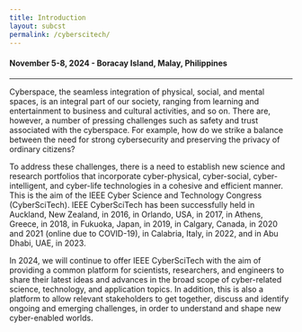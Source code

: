 ```yaml
---
title: Introduction
layout: subcst
permalink: /cyberscitech/
---
```


<div class="row">
<div class="col-md-10 mb-5">

<h4>November 5-8, 2024 - Boracay Island, Malay, Philippines</h4>
<hr/>

<p>
Cyberspace, the seamless integration of physical, social, and mental spaces, is an integral part of our society, ranging from learning and entertainment to business and cultural activities, and so on. There are, however, a number of pressing challenges such as safety and trust associated with the cyberspace. For example, how do we strike a balance between the need for strong cybersecurity and preserving the privacy of ordinary citizens?
</p>

<p>To address these challenges, there is a need to establish new science and research portfolios that incorporate cyber-physical, cyber-social, cyber-intelligent, and cyber-life technologies in a cohesive and efficient manner. This is the aim of the IEEE Cyber Science and Technology Congress (CyberSciTech). IEEE CyberSciTech has been successfully held in Auckland, New Zealand, in 2016, in Orlando, USA, in 2017, in Athens, Greece, in 2018, in Fukuoka, Japan, in 2019, in Calgary, Canada, in 2020 and 2021 (online due to COVID-19), in Calabria, Italy, in 2022, and in Abu Dhabi, UAE, in 2023.</p>

<p>In 2024, we will continue to offer IEEE CyberSciTech with the aim of providing a common platform for scientists, researchers, and engineers to share their latest ideas and advances in the broad scope of cyber-related science, technology, and application topics. In addition, this is also a platform to allow relevant stakeholders to get together, discuss and identify ongoing and emerging challenges, in order to understand and shape new cyber-enabled worlds.</p>
<br/>
</div>
</div>
